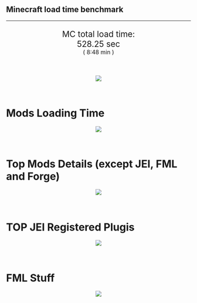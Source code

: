 ## Minecraft load time benchmark


---

<p align="center" style="font-size:160%;">
MC total load time:<br>
528.25 sec
<br>
<sup><sub>(
8:48 min
)</sub></sup>
</p>

<br>


<p align="center">
<img src="https://quickchart.io/chart?w=400&h=30&c={
  type: 'horizontalBar',
  data: {
    datasets: [
      {label:      'MODS:', data: [301.49]},
      {label: 'FML stuff:', data: [226.76]}
    ]
  },
  options: {
    scales: {
      xAxes: [{display: false,stacked: true}],
      yAxes: [{display: false,stacked: true}],
    },
    elements: {rectangle: {borderWidth: 2}},
    legend: {display: false,},
    plugins: {datalabels: {color: 'white',formatter: (value, context) =>
      [context.dataset.label, value].join(' ')
    }}
  }
}"/>
</p>

<br>

# Mods Loading Time
<p align="center">
<img src="https://quickchart.io/chart?w=400&h=300&c={
  type: 'outlabeledPie',
  options: {
    cutoutPercentage: 25,
    plugins: {
      legend: !1,
      outlabels: {
        stretch: 5,
        padding: 1,
        text: (v,i)=>[
          v.labels[v.dataIndex],' ',
          (v.percent*1000|0)/10,
          String.fromCharCode(37)].join('')
      }
    }
  },
  data: {...
`
436e17  16.50s Had Enough Items;
3C6315  17.72s Had Enough Items (Plugins);
516fa8  13.15s Ender IO;
a651a8  11.70s IndustrialCraft 2;
8f3087  11.64s Forge Mod Loader;
813e81  10.37s OpenComputers;
5161a8   0.32s CraftTweaker2;
495797   9.48s CraftTweaker2 (Script Loading);
8f304e   7.73s Astral Sorcery;
8c2ccd   7.14s Immersive Engineering;
213664   5.52s Forestry;
6e175e   4.84s Recurrent Complex;
538f30   4.40s Animania;
436e17   4.26s Integrated Dynamics;
a86e51   4.04s Extra Utilities 2;
308f53   4.00s Village Names;
3e68ba   3.96s AE2 Unofficial Extended Life;
308f7e   3.83s Quark: RotN Edition;
ba3eb8   3.64s Cyclic;
3e8160   3.41s The Twilight Forest;
216364   3.23s Thermal Expansion;
cd922c   3.22s NuclearCraft;
444444  83.16s 46 Other mods;
333333  56.82s 169 'Fast' mods (load 1.0s - 0.1s);
222222   7.43s 218 'Instant' mods (load %3C 0.1s)
`
    .split(';').reduce((a, l) => {
      l.match(/(\w{6}) *(\d*\.\d*)s (.*)/)
      .slice(1).map((a, i) => [[String.fromCharCode(35),a].join(''), parseFloat(a), a][i])
      .forEach((s, i) => 
        [a.datasets[0].backgroundColor, a.datasets[0].data, a.labels][i].push(s)
      );
      return a
    }, {
      labels: [],
      datasets: [{
        backgroundColor: [],
        data: [],
        borderColor: 'rgba(22,22,22,0.3)',
        borderWidth: 1
      }]
    })
  }
}"/>
</p>

<br>

# Top Mods Details (except JEI, FML and Forge)
<p align="center">
<img src="https://quickchart.io/chart?w=400&h=450&c={
  options: {
    scales: {
      xAxes: [{stacked: true}],
      yAxes: [{stacked: true}],
    },
    plugins: {
      datalabels: {
        anchor: 'end',
        align: 'top',
        color: 'white',
        backgroundColor: 'rgba(46, 140, 171, 0.6)',
        borderColor: 'rgba(41, 168, 194, 1.0)',
        borderWidth: 0.5,
        borderRadius: 3,
        padding: 0,
        font: {size:10},
        formatter: (v,ctx) => 
          ctx.datasetIndex!=ctx.chart.data.datasets.length-1 ? null
            : [((ctx.chart.data.datasets.reduce((a,b)=>a- -b.data[ctx.dataIndex],0)*10)|0)/10,'s'].join('')
      },
      colorschemes: {
        scheme: 'office.Damask6'
      }
    }
  },
  type: 'bar',
  data: {...(() => {
    let a = { labels: [], datasets: [] };
`
1: Construction;
2: Loading Resources;
3: PreInitialization;
4: Initialization;
5: InterModComms$IMC;
6: PostInitialization;
7: LoadComplete;
8: ModIdMapping
`
    .split(';')
      .map(l => l.match(/\d: (.*)/).slice(1))
      .forEach(([name]) => a.datasets.push({ label: name, data: [] }));
`
                          1      2      3      4      5      6      7      8  ;
Ender IO              |  1.92|  0.02|  4.42|  0.56|  3.81|  0.15|  0.00|  2.28;
IndustrialCraft 2     |  1.05|  0.02|  9.39|  0.98|  0.00|  0.26|  0.00|  0.00;
OpenComputers         |  0.17|  0.02|  6.37|  3.60|  0.20|  0.00|  0.00|  0.00;
CraftTweaker2         |  1.09|  0.00|  4.04|  0.01|  0.00|  4.65|  0.01|  0.00;
Astral Sorcery        |  0.36|  0.01|  5.20|  1.63|  0.00|  0.54|  0.00|  0.00;
Immersive Engineering |  1.01|  0.01|  1.28|  1.12|  0.00|  3.72|  0.00|  0.00;
Forestry              |  0.53|  0.02|  3.73|  0.96|  0.00|  0.28|  0.00|  0.00;
Recurrent Complex     |  0.28|  0.01|  0.72|  0.87|  0.00|  2.96|  0.00|  0.00;
Animania              |  0.44|  0.00|  3.46|  0.10|  0.00|  0.40|  0.00|  0.00;
Integrated Dynamics   |  0.23|  0.01|  3.96|  0.06|  0.00|  0.00|  0.00|  0.00;
Extra Utilities 2     |  0.09|  0.01|  3.64|  0.08|  0.00|  0.23|  0.00|  0.00;
Village Names         |  0.13|  0.00|  3.68|  0.19|  0.00|  0.00|  0.00|  0.00
`
    .split(';').slice(1)
      .map(l => l.split('|').map(s => s.trim()))
      .forEach(([name, ...arr], i) => {
        a.labels.push(name);
        arr.forEach((v, j) => a.datasets[j].data[i] = v)
      }); return a
  })()}
}"/>
</p>

<br>

# TOP JEI Registered Plugis
<p align="center">
<img src="https://quickchart.io/chart?w=700&c={
  options: {
    elements: { rectangle: { borderWidth: 1 } },
    legend: false
  },
  type: 'horizontalBar',
    data: {...(() => {
      let a = {
        labels: [], datasets: [{
          backgroundColor: 'rgba(0, 99, 132, 0.5)',
          borderColor: 'rgb(0, 99, 132)',
          data: []
        }]
      };
`
  2.44: cofh.thermalexpansion.plugins.jei.JEIPluginTE;
  1.68: forestry.factory.recipes.jei.FactoryJeiPlugin;
  1.35: jeresources.jei.JEIConfig;
  1.06: com.github.sokyranthedragon.mia.integrations.jer.JeiJerIntegration$1;
  0.90: com.rwtema.extrautils2.crafting.jei.XUJEIPlugin;
  0.85: ic2.jeiIntegration.SubModule;
  0.83: mezz.jei.plugins.vanilla.VanillaPlugin;
  0.81: knightminer.tcomplement.plugin.jei.JEIPlugin;
  0.71: crazypants.enderio.machines.integration.jei.MachinesPlugin;
  0.63: nc.integration.jei.NCJEI;
  0.60: com.lothrazar.cyclicmagic.compat.jei.JEIPlugin;
  0.56: com.buuz135.thaumicjei.ThaumcraftJEIPlugin;
  0.48: com.buuz135.industrial.jei.JEICustomPlugin;
  0.39: crazypants.enderio.base.integration.jei.JeiPlugin;
  0.21: ninjabrain.gendustryjei.GendustryJEIPlugin;
  4.23: Other 130 Plugins
`
        .split(';')
        .map(l => l.split(':'))
        .forEach(([time, name]) => {
          a.labels.push(name);
          a.datasets[0].data.push(time)
        })
        ; return a
    })()
  }
}"/>
</p>

<br>

# FML Stuff
<p align="center">
<img src="https://quickchart.io/chart?w=500&h=400&c={
  options: {
    rotation: Math.PI,
    cutoutPercentage: 55,
    plugins: {
      legend: !1,
      outlabels: {
        stretch: 5,
        padding: 1,
        text: (v)=>v.labels
      },
      doughnutlabel: {
        labels: [
          {
            text: 'FML stuff:',
            color: 'rgba(128, 128, 128, 0.5)',
            font: {size: 18}
          },
          {
            text: [226.76,'s'].join(''),
            color: 'rgba(128, 128, 128, 1)',
            font: {size: 22}
          }
        ]
      },
    }
  },
  type: 'outlabeledPie',
  data: {...(() => {
    let a = {
      labels: [],
      datasets: [{
        backgroundColor: [],
        data: [],
        borderColor: 'rgba(22,22,22,0.3)',
        borderWidth: 2
      }]
    };
`
993A00   1.31s Loading sounds;
994400   1.39s Loading Resource - SoundHandler;
994F00  38.16s ModelLoader: blocks;
995900  14.34s ModelLoader: items;
996300  10.96s ModelLoader: baking;
996D00   1.82s Applying remove recipe actions;
997700   0.31s Applying remove furnace recipe actions;
998200   0.77s Indexing ingredients;
444444 157.71s Other
`
    .split(';')
      .map(l => l.match(/(\w{6}) *(\d*\.\d*)s (.*)/))
      .forEach(([, col, time, name]) => {
        a.labels.push([name, ' ', time, 's'].join(''));
        a.datasets[0].data.push(parseFloat(time));
        a.datasets[0].backgroundColor.push([String.fromCharCode(35), col].join(''))
      })
      ; return a
  })()}
}"/>
</p>

<br>
